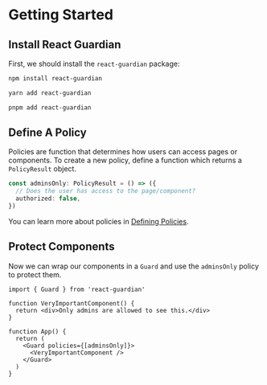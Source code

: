 # Getting Started

## Install React Guardian

First, we should install the `react-guardian` package:

```sh
npm install react-guardian
```

```sh
yarn add react-guardian
```

```sh
pnpm add react-guardian
```

## Define A Policy

Policies are function that determines how users can access pages or components.
To create a new policy, define a function which returns a `PolicyResult` object.

```ts
const adminsOnly: PolicyResult = () => ({
  // Does the user has access to the page/component?
  authorized: false,
})
```

You can learn more about policies in [Defining Policies](/defining-policies).

## Protect Components

Now we can wrap our components in a `Guard` and use the `adminsOnly` policy to
protect them.

```tsx
import { Guard } from 'react-guardian'

function VeryImportantComponent() {
  return <div>Only admins are allowed to see this.</div>
}

function App() {
  return (
    <Guard policies={[adminsOnly]}>
      <VeryImportantComponent />
    </Guard>
  )
}
```
